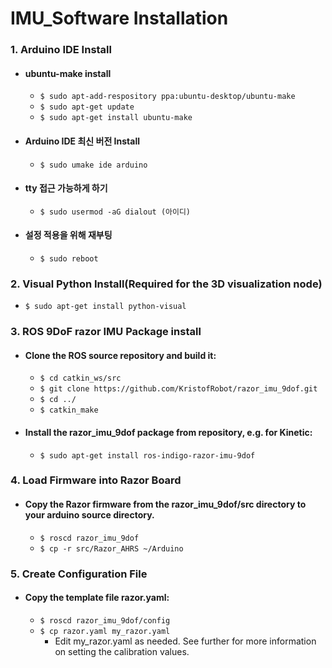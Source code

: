IMU_Software Installation
=========================
### 1. Arduino IDE Install
+  ####  ubuntu-make install
   - `$ sudo apt-add-respository ppa:ubuntu-desktop/ubuntu-make`
   - `$ sudo apt-get update`
   - `$ sudo apt-get install ubuntu-make`
+  #### Arduino IDE 최신 버전 Install
   - `$ sudo umake ide arduino`
+  #### tty 접근 가능하게 하기
   - `$ sudo usermod -aG dialout (아이디)`
+  #### 설정 적용을 위해 재부팅
   - `$ sudo reboot`

### 2. Visual Python Install(Required for the 3D visualization node)
   - `$ sudo apt-get install python-visual`

### 3. ROS 9DoF razor IMU Package install
+ #### Clone the ROS source repository and build it:
   - `$ cd catkin_ws/src`
   - `$ git clone https://github.com/KristofRobot/razor_imu_9dof.git`
   - `$ cd ../`
   - `$ catkin_make`
+ #### Install the razor_imu_9dof package from repository, e.g. for Kinetic:
   - `$ sudo apt-get install ros-indigo-razor-imu-9dof`

### 4. Load Firmware into Razor Board
+ #### Copy the Razor firmware from the razor_imu_9dof/src directory to your arduino source directory.
   - `$ roscd razor_imu_9dof`
   - `$ cp -r src/Razor_AHRS ~/Arduino`
   
### 5. Create Configuration File
+ #### Copy the template file razor.yaml:
   - `$ roscd razor_imu_9dof/config`
   - `$ cp razor.yaml my_razor.yaml`
     * Edit my_razor.yaml as needed. See further for more information on setting the calibration values.
